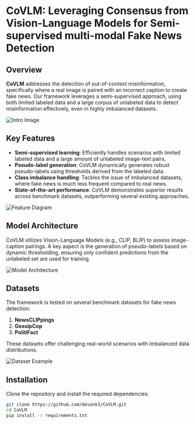 # CoVLM: Leveraging Consensus from Vision-Language Models for Semi-supervised multi-modal Fake News Detection

## Overview
**CoVLM** addresses the detection of out-of-context misinformation, specifically where a real image is paired with an incorrect caption to create fake news. Our framework leverages a semi-supervised approach, using both limited labeled data and a large corpus of unlabeled data to detect misinformation effectively, even in highly imbalanced datasets.

![Intro Image](path_to_intro_image.png)

## Key Features
- **Semi-supervised learning**: Efficiently handles scenarios with limited labeled data and a large amount of unlabeled image-text pairs.
- **Pseudo-label generation**: CoVLM dynamically generates robust pseudo-labels using thresholds derived from the labeled data.
- **Class imbalance handling**: Tackles the issue of imbalanced datasets, where fake news is much less frequent compared to real news.
- **State-of-the-art performance**: CoVLM demonstrates superior results across benchmark datasets, outperforming several existing approaches.

![Feature Diagram](path_to_feature_diagram.png)

## Model Architecture
CoVLM utilizes Vision-Language Models (e.g., CLIP, BLIP) to assess image-caption pairings. A key aspect is the generation of pseudo-labels based on dynamic thresholding, ensuring only confident predictions from the unlabeled set are used for training.

![Model Architecture](path_to_model_architecture_image.png)

## Datasets
The framework is tested on several benchmark datasets for fake news detection:
1. **NewsCLIPpings**
2. **GossipCop**
3. **PolitiFact**

These datasets offer challenging real-world scenarios with imbalanced data distributions.

![Dataset Example](path_to_dataset_example_image.png)

## Installation
Clone the repository and install the required dependencies:

```bash
git clone https://github.com/devank3/CoVLM.git
cd CoVLM
pip install -r requirements.txt
